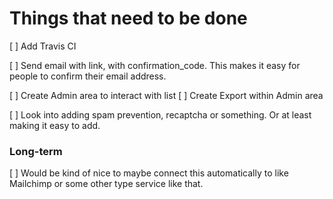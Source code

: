 # Things that need to be done

[ ] Add Travis CI

[ ] Send email with link, with confirmation_code.
    This makes it easy for people to confirm their email address.


[ ] Create Admin area to interact with list
    [ ] Create Export within Admin area


[ ] Look into adding spam prevention, recaptcha or something. 
    Or at least making it easy to add.

### Long-term

[ ] Would be kind of nice to maybe connect this automatically to like Mailchimp or some other type service like that.
